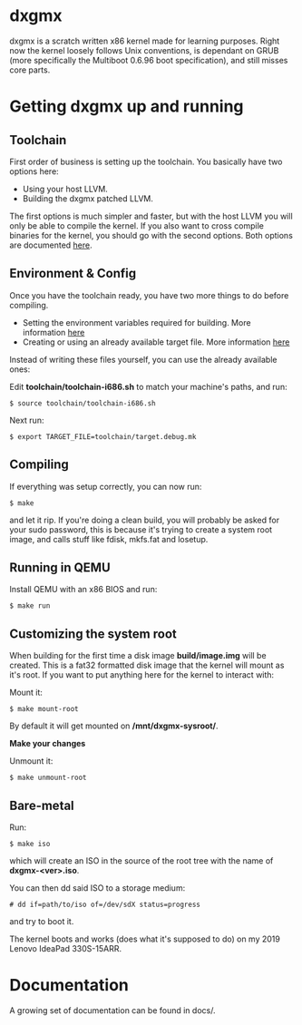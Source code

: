# dxgmx
dxgmx is a scratch written x86 kernel made for learning purposes. Right now the kernel loosely follows Unix conventions, is dependant on GRUB (more specifically the Multiboot 0.6.96 boot specification), and still misses core parts.

# Getting dxgmx up and running

## Toolchain
First order of business is setting up the toolchain. You basically have two options here:
- Using your host LLVM.
- Building the dxgmx patched LLVM.

The first options is much simpler and faster, but with the host LLVM you will only be able to compile the kernel. If you also want to cross compile binaries for the kernel, you should go with the second options.
Both options are documented [here](docs/building.md#how-do-i-setup-a-toolchain).

## Environment & Config
Once you have the toolchain ready, you have two more things to do before compiling.
- Setting the environment variables required for building. More information [here](docs/building.md#toolchain)
- Creating or using an already available target file. More information [here](docs/building.md#target)

Instead of writing these files yourself, you can use the already available ones:<br>

Edit <b>toolchain/toolchain-i686.sh</b> to match your machine's paths, and run:
```console
$ source toolchain/toolchain-i686.sh
```
Next run:
```console
$ export TARGET_FILE=toolchain/target.debug.mk
```

## Compiling
If everything was setup correctly, you can now run:
```console 
$ make
```
and let it rip. If you're doing a clean build, you will probably be asked for your sudo password, this is because it's trying to create a system root image, and calls stuff like fdisk, mkfs.fat and losetup. 

## Running in QEMU
Install QEMU with an x86 BIOS and run:
```console
$ make run
```

## Customizing the system root
When building for the first time a disk image <b>build/image.img</b> will be created. This is a fat32 formatted disk image that the kernel will mount as it's root. If you want to put anything here for the kernel to interact with:<br>

Mount it:
```console
$ make mount-root
```
By default it will get mounted on <b>/mnt/dxgmx-sysroot/</b>.<br>

**Make your changes**

Unmount it:
```console
$ make unmount-root
```

## Bare-metal
Run:
```console
$ make iso
```
which will create an ISO in the source of the root tree with the name of **dxgmx-\<ver\>.iso**.

You can then dd said ISO to a storage medium:
```console
# dd if=path/to/iso of=/dev/sdX status=progress
```
and try to boot it.

The kernel boots and works (does what it's supposed to do) on my 2019 Lenovo IdeaPad 330S-15ARR.

# Documentation
A growing set of documentation can be found in docs/.